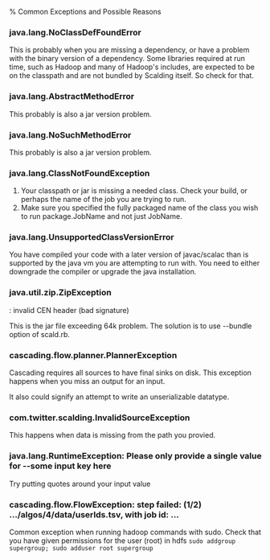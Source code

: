 % Common Exceptions and Possible Reasons

### java.lang.NoClassDefFoundError
This is probably when you are missing a dependency, or have a problem with the binary version of a dependency. Some libraries required at run time, such as Hadoop and many of Hadoop's includes, are expected to be on the classpath and are not bundled by Scalding itself. So check for that.

### java.lang.AbstractMethodError
This probably is also a jar version problem.

### java.lang.NoSuchMethodError
This probably is also a jar version problem.

### java.lang.ClassNotFoundException
1. Your classpath or jar is missing a needed class. Check your build, or perhaps the name of the job you are trying to run.
1. Make sure you specified the fully packaged name of the class you wish to run package.JobName and not just JobName.

### java.lang.UnsupportedClassVersionError
You have compiled your code with a later version of javac/scalac than is supported by the java vm you are attempting to run with. You need to either downgrade the compiler or upgrade the java installation.

### java.util.zip.ZipException
   : invalid CEN header (bad signature)

This is the jar file exceeding 64k problem. The solution is to use --bundle option of scald.rb.

### cascading.flow.planner.PlannerException
Cascading requires all sources to have final sinks on disk.
This exception happens when you miss an output for an input.

It also could signify an attempt to write an unserializable datatype.

### com.twitter.scalding.InvalidSourceException
This happens when data is missing from the path you provied.

### java.lang.RuntimeException: Please only provide a single value for --some input key here
Try putting quotes around your input value

### cascading.flow.FlowException: step failed: (1/2) .../algos/4/data/userIds.tsv, with job id: ...
Common exception when running hadoop commands with sudo.
Check that you have given permissions for the user (root) in hdfs
`sudo addgroup supergroup; sudo adduser root supergroup`
